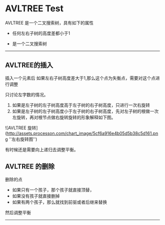 # AVLTREE Test

AVLTREE 是一个二叉搜索树，具有如下的属性

- 任何左右子树的高度差都小于1

- 是一个二叉搜索树


-----


## AVLTREE的插入

插入一个元素后
如果左右子树高度差大于1,那么这个点为失衡点，需要对这个点进行调整

只讨论左字数的情况。
1. 如果是左子树的左子树高度高于左子树的右子树高度，只进行一次右旋转
2. 如果是左子树的左子树高度小于左子树的右子树高度，先对左子树的根做一次左旋转，再对根节点做右旋转旋转的形象解释如下图。


![AVLTREE 旋转](http://assets.processon.com/chart_image/5cf6a916e4b05d5b38c5d161.png ''左右旋转图'')

有时候还是需要向上递归去调整平衡。

## AVLTREE 的删除
删除的点
- 如果只有一个孩子，那个孩子就直接顶替，
- 如果没有孩子就直接删掉
- 如果有两个孩子，那么就找到前驱或者后继来替换

然后调整平衡


--------


